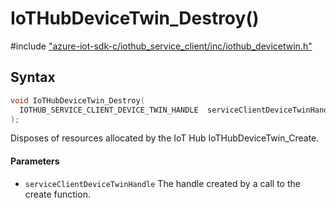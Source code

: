 # IoTHubDeviceTwin_Destroy()

\#include ["azure-iot-sdk-c/iothub_service_client/inc/iothub_devicetwin.h"](../iot-c-ref-iothub-devicetwin-h.md)  

## Syntax

```C
void IoTHubDeviceTwin_Destroy(
  IOTHUB_SERVICE_CLIENT_DEVICE_TWIN_HANDLE	serviceClientDeviceTwinHandle
);

```

Disposes of resources allocated by the IoT Hub IoTHubDeviceTwin_Create.

#### Parameters
* `serviceClientDeviceTwinHandle` The handle created by a call to the create function.

